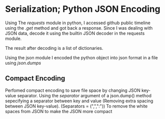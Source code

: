 # Serialization; Python JSON Encoding

Using The _requests_ module in python, I accessed github public timeline using the _.get_ method and got back a response.
Since I was dealing with JSON data, decode it using the builtin JSON decoder in the requests module. 

The result after decoding is a list of dictionaries.

Using the json module I encoded the python object into json format in a file using _json.dumps_

## Compact Encoding

Perfomed compact encoding to save file space by changing JSON key-value separator.
Using the _separator_ argument of a json.dump() method sepecifying a separator between key and value (Removing extra spacing between JSON key-value). 
(Separators = (",",":")) To remove the white spaces from JSON to make the JSON more compact